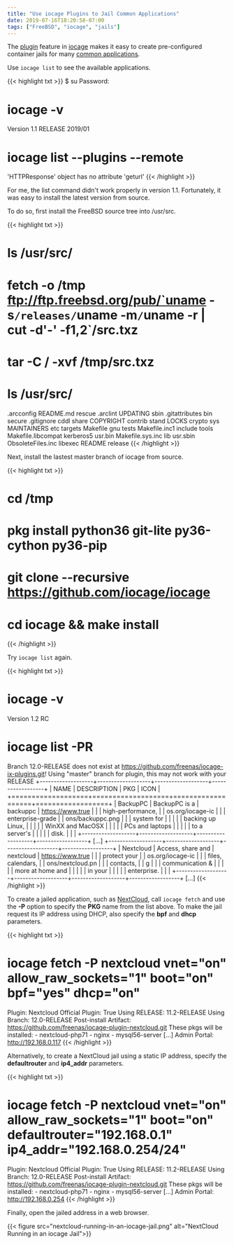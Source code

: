 ```yaml
---
title: "Use iocage Plugins to Jail Common Applications"
date: 2019-07-16T18:20:58-07:00
tags: ["FreeBSD", "iocage", "jails"]
---
```


The [plugin](https://iocage.readthedocs.io/en/latest/plugins.html) feature in [iocage](../create-vnet-jails-in-freebsd-12-using-iocage) makes it easy
to create pre-configured container jails for many [common applications](https://raw.githubusercontent.com/freenas/iocage-ix-plugins/master/INDEX).

<!--more-->

Use `iocage list` to see the available applications.

{{< highlight txt >}}
$ su
Password:

# iocage -v
Version 1.1 RELEASE 2019/01

# iocage list --plugins --remote
'HTTPResponse' object has no attribute 'geturl'
{{< /highlight >}}

For me, the list command didn't work properly in version 1.1. Fortunately, it was easy to install the latest version from source.

To do so, first install the FreeBSD source tree into /usr/src.

{{< highlight txt >}}
# ls /usr/src/
# fetch -o /tmp ftp://ftp.freebsd.org/pub/`uname -s`/releases/`uname -m`/`uname -r | cut -d'-' -f1,2`/src.txz
# tar -C / -xvf /tmp/src.txz
# ls /usr/src/
.arcconfig              README.md               rescue
.arclint                UPDATING                sbin
.gitattributes          bin                     secure
.gitignore              cddl                    share
COPYRIGHT               contrib                 stand
LOCKS                   crypto                  sys
MAINTAINERS             etc                     targets
Makefile                gnu                     tests
Makefile.inc1           include                 tools
Makefile.libcompat      kerberos5               usr.bin
Makefile.sys.inc        lib                     usr.sbin
ObsoleteFiles.inc       libexec
README                  release
{{< /highlight >}}

Next, install the lastest master branch of iocage from source.

{{< highlight txt >}}
# cd /tmp
# pkg install python36 git-lite py36-cython py36-pip
# git clone --recursive https://github.com/iocage/iocage
# cd iocage && make install
{{< /highlight >}}

Try `iocage list` again.

{{< highlight txt >}}
# iocage -v
Version 1.2 RC

# iocage list -PR
Branch 12.0-RELEASE does not exist at https://github.com/freenas/iocage-ix-plugins.git!
Using "master" branch for plugin, this may not work with your RELEASE
+-------------------+-------------------+-------------------+------------------+
|       NAME        |    DESCRIPTION    |        PKG        |       ICON       |
+===================+===================+===================+==================+
| BackupPC          | BackupPC is a     | backuppc          | https://www.true |
|                   | high-performance, |                   | os.org/iocage-ic |
|                   | enterprise-grade  |                   | ons/backuppc.png |
|                   | system for        |                   |                  |
|                   | backing up Linux, |                   |                  |
|                   | WinXX and MacOSX  |                   |                  |
|                   | PCs and laptops   |                   |                  |
|                   | to a server's     |                   |                  |
|                   | disk.             |                   |                  |
+-------------------+-------------------+-------------------+------------------+
[...]
+-------------------+-------------------+-------------------+------------------+
| Nextcloud         | Access, share and | nextcloud         | https://www.true |
|                   | protect your      |                   | os.org/iocage-ic |
|                   | files, calendars, |                   | ons/nextcloud.pn |
|                   | contacts,         |                   | g                |
|                   | communication &   |                   |                  |
|                   | more at home and  |                   |                  |
|                   | in your           |                   |                  |
|                   | enterprise.       |                   |                  |
+-------------------+-------------------+-------------------+------------------+
[...]
{{< /highlight >}}

To create a jailed application, such as [NextCloud](https://nextcloud.com/), call `iocage fetch` and use the **-P** option to specify the **PKG** name from the list above.
To make the jail request its IP address using DHCP, also specify the **bpf** and **dhcp** parameters.

{{< highlight txt >}}
# iocage fetch -P nextcloud vnet="on" allow_raw_sockets="1" boot="on" bpf="yes" dhcp="on"
Plugin: Nextcloud
  Official Plugin: True
  Using RELEASE: 11.2-RELEASE
  Using Branch: 12.0-RELEASE
  Post-install Artifact: https://github.com/freenas/iocage-plugin-nextcloud.git
  These pkgs will be installed:
    - nextcloud-php71
    - nginx
    - mysql56-server
[...]
Admin Portal:
http://192.168.0.117
{{< /highlight >}}

Alternatively, to create a NextCloud jail using a static IP address, specify the **defaultrouter** and **ip4_addr** parameters.

{{< highlight txt >}}
# iocage fetch -P nextcloud vnet="on" allow_raw_sockets="1" boot="on" defaultrouter="192.168.0.1" ip4_addr="192.168.0.254/24"
Plugin: Nextcloud
  Official Plugin: True
  Using RELEASE: 11.2-RELEASE
  Using Branch: 12.0-RELEASE
  Post-install Artifact: https://github.com/freenas/iocage-plugin-nextcloud.git
  These pkgs will be installed:
    - nextcloud-php71
    - nginx
    - mysql56-server
[...]
Admin Portal:
http://192.168.0.254
{{< /highlight >}}

Finally, open the jailed address in a web browser.

{{< figure src="nextcloud-running-in-an-iocage-jail.png" alt="NextCloud Running in an iocage Jail">}}
